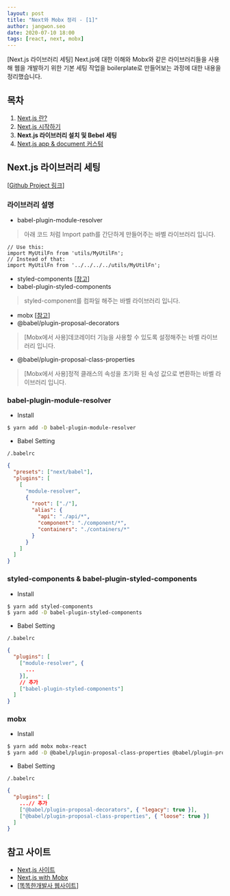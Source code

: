 ```yaml
---
layout: post
title: "Next와 Mobx 정리 - [1]"
author: jangwon.seo
date: 2020-07-10 18:00
tags: [react, next, mobx]
---
```


[Next.js 라이브러리 세팅]
Next.js에 대한 이해와 Mobx와 같은 라이브러리들을 사용해 웹을 개발하기 위한 기본 세팅 작업을 boilerplate로 만들어보는 과정에 대한 내용을 정리했습니다.

## 목차

1. [Next.js 란?](https://tech.toktokhan.dev/2020/07/01/next-mobx-boiler-1/)
2. [Next.js 시작하기](https://tech.toktokhan.dev/2020/07/05/next-mobx-boiler-2/)
3. **Next.js 라이브러리 설치 및 Bebel 세팅**
4. [Next.js app & document 커스텀](https://tech.toktokhan.dev/2020/07/15/next-mobx-boiler-4/)

## Next.js 라이브러리 세팅

[[Github Project 링크](https://github.com/wkddnjset/next-mobx-boilerplate)]

### 라이브러리 설명

- babel-plugin-module-resolver

> 아래 코드 처럼 Import path를 간단하게 만들어주는 바벨 라이브러리 입니다.

```
// Use this:
import MyUtilFn from 'utils/MyUtilFn';
// Instead of that:
import MyUtilFn from '../../../../utils/MyUtilFn';
```

- styled-components [[참고](https://styled-components.com/)]
- babel-plugin-styled-components

> styled-component를 컴파일 해주는 바벨 라이브러리 입니다.

- mobx [[참고](https://mobx.js.org/README.html)]
- @babel/plugin-proposal-decorators

> [Mobx에서 사용]데코레이터 기능을 사용할 수 있도록 설정해주는 바벨 라이브러리 입니다.

- @babel/plugin-proposal-class-properties

> [Mobx에서 사용]정적 클래스의 속성을 초기화 된 속성 값으로 변환하는 바벨 라이브러리 입니다.

### babel-plugin-module-resolver

- Install

```bash
$ yarn add -D babel-plugin-module-resolver
```

- Babel Setting

`/.babelrc`

```json
{
  "presets": ["next/babel"],
  "plugins": [
    [
      "module-resolver",
      {
        "root": ["./"],
        "alias": {
          "api": "./api/*",
          "component": "./component/*",
          "containers": "./containers/*"
        }
      }
    ]
  ]
}
```

### styled-components & babel-plugin-styled-components

- Install

```bash
$ yarn add styled-components
$ yarn add -D babel-plugin-styled-components
```

- Babel Setting

`/.babelrc`

```json
{
  "plugins": [
    ["module-resolver", {
      ...
    }],
    // 추가
    ["babel-plugin-styled-components"]
  ]
}
```

### mobx

- Install

```bash
$ yarn add mobx mobx-react
$ yarn add -D @babel/plugin-proposal-class-properties @babel/plugin-proposal-decorators
```

- Babel Setting

`/.babelrc`

```json
{
  "plugins": [
    ...// 추가
    ["@babel/plugin-proposal-decorators", { "legacy": true }],
    ["@babel/plugin-proposal-class-properties", { "loose": true }]
  ]
}
```

## 참고 사이트

- [Next.js 사이트](https://nextjs.org/docs/getting-started)
- [Next.js with Mobx](https://www.themikelewis.com/post/nextjs-with-mobx)
- [[똑똑한개발사 웹사이트](https://toktokhan.dev/)]
